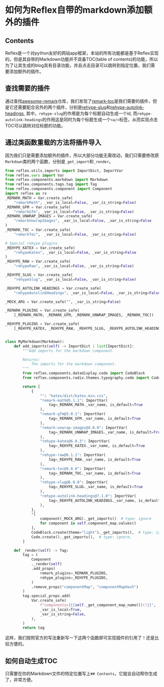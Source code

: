 # 如何为Reflex自带的markdown添加额外的插件

## Contents

Reflex是一个对python友好的网站app框架，本站的所有功能都是基于Reflex实现的。但是其自带的Markdown功能并不具备TOC(table of contents)的功能，所以为了让其生成的blog具有目录功能，并且点击目录可以跳转到指定位置，我们需要添加额外的插件。

## 查找需要的插件

通过查找[awesome-remark](https://github.com/remarkjs/awesome-remark)仓库，我们发现了[remark-toc](https://github.com/remarkjs/remark-toc)是我们需要的插件，但是它还需要配合另外的两个插件，分别是[rehype-slug](https://github.com/rehypejs/rehype-slug)和[rehype-autolink-headings](https://github.com/rehypejs/rehype-autolink-headings), 其中，`rehype-slug`的作用是为每个标题自动生成一个id, 而`rehype-autolink-headings`的作用这是同时为每个标题生成一个`<a/>`标签，从而实现点击TOC可以跳转对应标题的功能。

## 通过类函数重载的方法将插件导入

因为我们只是需要添加额外的插件，所以大部分功能无需改动，我们只需要修改原`Markdown`类的两个函数，分别是`_get_import`和`_render`。

```python
from reflex.utils.imports import ImportDict, ImportVar
from reflex.vars import Var
from reflex.components.markdown import Markdown
from reflex.components.tags.tag import Tag
from reflex.components.component import Component
import reflex as rx
_REMARK_MATH = Var.create_safe(
    "remarkMath", _var_is_local=False, _var_is_string=False)
_REMARK_GFM = Var.create_safe(
    "remarkGfm", _var_is_local=False, _var_is_string=False)
_REMARK_UNWRAP_IMAGES = Var.create_safe(
    "remarkUnwrapImages", _var_is_local=False, _var_is_string=False
)
_REMARK_TOC = Var.create_safe(
    "remarkToc",  _var_is_local=False, _var_is_string=False)

# Special rehype plugins.
_REHYPE_KATEX = Var.create_safe(
    "rehypeKatex", _var_is_local=False, _var_is_string=False
)
_REHYPE_RAW = Var.create_safe(
    "rehypeRaw", _var_is_local=False, _var_is_string=False)

_REHYPE_SLUG = Var.create_safe(
    "rehypeSlug", _var_is_local=False, _var_is_string=False)

_REHYPE_AUTOLINK_HEADINGS = Var.create_safe(
    "rehypeAutolinkHeadings", _var_is_local=False, _var_is_string=False)

_MOCK_ARG = Var.create_safe("", _var_is_string=False)

_REMARK_PLUGINS = Var.create_safe(
    [_REMARK_MATH, _REMARK_GFM, _REMARK_UNWRAP_IMAGES, _REMARK_TOC])

_REHYPE_PLUGINS = Var.create_safe(
    [_REHYPE_KATEX, _REHYPE_RAW, _REHYPE_SLUG, _REHYPE_AUTOLINK_HEADINGS])


class MyMarkdown(Markdown):
    def add_imports(self) -> ImportDict | list[ImportDict]:
        """Add imports for the markdown component.

        Returns:
            The imports for the markdown component.
        """
        from reflex.components.datadisplay.code import CodeBlock
        from reflex.components.radix.themes.typography.code import Code

        return [
            {
                "": "katex/dist/katex.min.css",
                "remark-math@5.1.1": ImportVar(
                    tag=_REMARK_MATH._var_name, is_default=True
                ),
                "remark-gfm@3.0.1": ImportVar(
                    tag=_REMARK_GFM._var_name, is_default=True
                ),
                "remark-unwrap-images@4.0.0": ImportVar(
                    tag=_REMARK_UNWRAP_IMAGES._var_name, is_default=True
                ),
                "rehype-katex@6.0.3": ImportVar(
                    tag=_REHYPE_KATEX._var_name, is_default=True
                ),
                "rehype-raw@6.1.1": ImportVar(
                    tag=_REHYPE_RAW._var_name, is_default=True
                ),
                "remark-toc@9.0.0": ImportVar(
                    tag=_REMARK_TOC._var_name, is_default=True
                ),
                "rehype-slug@6.0.0": ImportVar(
                    tag=_REHYPE_SLUG._var_name, is_default=True
                ),
                "rehype-autolink-headings@7.1.0": ImportVar(
                    tag=_REHYPE_AUTOLINK_HEADINGS._var_name, is_default=True
                ),
            },
            *[
                component(_MOCK_ARG)._get_imports()  # type: ignore
                for component in self.component_map.values()
            ],
            CodeBlock.create(theme="light")._get_imports(),  # type: ignore,
            Code.create()._get_imports(),  # type: ignore,
        ]

    def _render(self) -> Tag:
        tag = (
            Component
            ._render(self)
            .add_props(
                remark_plugins=_REMARK_PLUGINS,
                rehype_plugins=_REHYPE_PLUGINS,
            )
            .remove_props("componentMap", "componentMapHash")
        )
        tag.special_props.add(
            Var.create_safe(
                f"components={{{self._get_component_map_name()}()}}",
                _var_is_local=True,
                _var_is_string=False,
            ),
        )
        return tag
```

这样，我们按照官方的写法重新写一下这两个函数即可实现插件的引用了！还是比较方便的。

## 如何自动生成TOC

只需要在你的Markdown文件的特定位置写上`## Contents`，它就会自动帮你生成了，非常方便。

